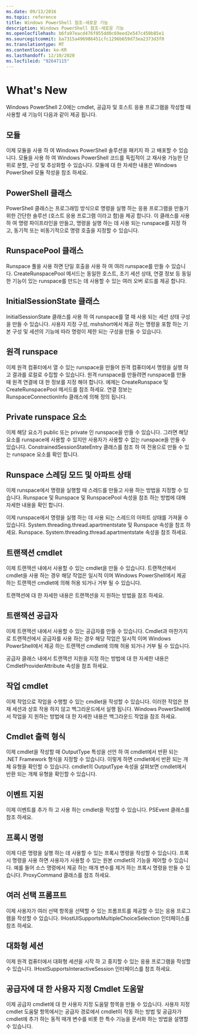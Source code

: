 ```yaml
---
ms.date: 09/13/2016
ms.topic: reference
title: Windows PowerShell 참조-새로운 기능
description: Windows PowerShell 참조-새로운 기능
ms.openlocfilehash: b6fa97eacd476f055dd0c69eed2e547c450b85e1
ms.sourcegitcommit: ba7315a496986451cfc1296b659d73ea2373d3f0
ms.translationtype: MT
ms.contentlocale: ko-KR
ms.lasthandoff: 12/10/2020
ms.locfileid: "92647115"
---
```

# <a name="whats-new"></a>What's New

Windows PowerShell 2.0에는 cmdlet, 공급자 및 호스트 응용 프로그램을 작성할 때 사용할 새 기능이 다음과 같이 제공 됩니다.

## <a name="modules"></a>모듈

이제 모듈을 사용 하 여 Windows PowerShell 솔루션을 패키지 하 고 배포할 수 있습니다. 모듈을 사용 하 여 Windows PowerShell 코드를 독립적이 고 재사용 가능한 단위로 분할, 구성 및 추상화할 수 있습니다. 모듈에 대 한 자세한 내용은 Windows PowerShell 모듈 작성을 참조 하세요.

## <a name="the-powershell-class"></a>PowerShell 클래스

PowerShell 클래스는 프로그래밍 방식으로 명령을 실행 하는 응용 프로그램을 만들기 위한 간단한 솔루션 (호스트 응용 프로그램 이라고 함)을 제공 합니다. 이 클래스를 사용 하 여 명령 파이프라인을 만들고, 명령을 실행 하는 데 사용 되는 runspace를 지정 하 고, 동기적 또는 비동기적으로 명령 호출을 지정할 수 있습니다.

## <a name="the-runspacepool-class"></a>RunspacePool 클래스

Runspace 풀을 사용 하면 단일 호출을 사용 하 여 여러 runspace를 만들 수 있습니다. CreateRunspacePool 메서드는 동일한 호스트, 초기 세션 상태, 연결 정보 등 동일한 기능이 있는 runspace를 만드는 데 사용할 수 있는 여러 오버 로드를 제공 합니다.

## <a name="the-initialsessionstate-class"></a>InitialSessionState 클래스

InitialSessionState 클래스를 사용 하 여 runspace를 열 때 사용 되는 세션 상태 구성을 만들 수 있습니다. 사용자 지정 구성, mshshort에서 제공 하는 명령을 포함 하는 기본 구성 및 세션의 기능에 따라 명령이 제한 되는 구성을 만들 수 있습니다.

## <a name="remote-runspaces"></a>원격 runspace

이제 원격 컴퓨터에서 열 수 있는 runspace을 만들어 원격 컴퓨터에서 명령을 실행 하 고 결과를 로컬로 수집할 수 있습니다. 원격 runspace를 만들려면 runspace를 만들 때 원격 연결에 대 한 정보를 지정 해야 합니다. 예제는 CreateRunspace 및 CreateRunspacePool 메서드를 참조 하세요. 연결 정보는 RunspaceConnectionInfo 클래스에 의해 정의 됩니다.

## <a name="private-runspace-elements"></a>Private runspace 요소

이제 해당 요소가 public 또는 private 인 runspace을 만들 수 있습니다. 그러면 해당 요소를 runspace에 사용할 수 있지만 사용자가 사용할 수 없는 runspace을 만들 수 있습니다. ConstrainedSessionStateEntry 클래스를 참조 하 여 전용으로 만들 수 있는 runspace 요소를 확인 합니다.

## <a name="runspace-threading-modes-and-apartment-state"></a>Runspace 스레딩 모드 및 아파트 상태

이제 runspace에서 명령을 실행할 때 스레드를 만들고 사용 하는 방법을 지정할 수 있습니다. Runspace 및 Runspace 및 RunspacePool 속성을 참조 하는 방법에 대해 자세한 내용을 확인 합니다.

이제 runspace에서 명령을 실행 하는 데 사용 되는 스레드의 아파트 상태를 가져올 수 있습니다. System.threading.thread.apartmentstate 및 Runspace 속성을 참조 하세요. Runspace. System.threading.thread.apartmentstate 속성을 참조 하세요.

## <a name="transaction-cmdlets"></a>트랜잭션 cmdlet

이제 트랜잭션 내에서 사용할 수 있는 cmdlet을 만들 수 있습니다. 트랜잭션에서 cmdlet을 사용 하는 경우 해당 작업은 일시적 이며 Windows PowerShell에서 제공 하는 트랜잭션 cmdlet에 의해 허용 되거나 거부 될 수 있습니다.

트랜잭션에 대 한 자세한 내용은 트랜잭션을 지 원하는 방법을 참조 하세요.

## <a name="transaction-provider"></a>트랜잭션 공급자

이제 트랜잭션 내에서 사용할 수 있는 공급자를 만들 수 있습니다. Cmdlet과 마찬가지로 트랜잭션에서 공급자를 사용 하는 경우 해당 작업은 일시적 이며 Windows PowerShell에서 제공 하는 트랜잭션 cmdlet에 의해 허용 되거나 거부 될 수 있습니다.

공급자 클래스 내에서 트랜잭션 지원을 지정 하는 방법에 대 한 자세한 내용은 CmdletProviderAttribute 속성을 참조 하세요.

## <a name="job-cmdlets"></a>작업 cmdlet

이제 작업으로 작업을 수행할 수 있는 cmdlet을 작성할 수 있습니다. 이러한 작업은 현재 세션과 상호 작용 하지 않고 백그라운드에서 실행 됩니다. Windows PowerShell에서 작업을 지 원하는 방법에 대 한 자세한 내용은 백그라운드 작업을 참조 하세요.

## <a name="cmdlet-output-types"></a>Cmdlet 출력 형식

이제 cmdlet을 작성할 때 OutputType 특성을 선언 하 여 cmdlet에서 반환 되는 .NET Framework 형식을 지정할 수 있습니다. 이렇게 하면 cmdlet에서 반환 되는 개체 유형을 확인할 수 있습니다. cmdlet의 OutputType 속성을 살펴보면 cmdlet에서 반환 되는 개체 유형을 확인할 수 있습니다.

## <a name="event-support"></a>이벤트 지원

이제 이벤트를 추가 하 고 사용 하는 cmdlet을 작성할 수 있습니다. PSEvent 클래스를 참조 하세요.

## <a name="proxy-commands"></a>프록시 명령

이제 다른 명령을 실행 하는 데 사용할 수 있는 프록시 명령을 작성할 수 있습니다. 프록시 명령을 사용 하면 사용자가 사용할 수 있는 원본 cmdlet의 기능을 제어할 수 있습니다. 예를 들어 소스 명령에서 제공 하는 매개 변수를 제거 하는 프록시 명령을 만들 수 있습니다. ProxyCommand 클래스를 참조 하세요.

## <a name="multiple-choice-prompts"></a>여러 선택 프롬프트

이제 사용자가 여러 선택 항목을 선택할 수 있는 프롬프트를 제공할 수 있는 응용 프로그램을 작성할 수 있습니다. IHostUISupportsMultipleChoiceSelection 인터페이스를 참조 하세요.

## <a name="interactive-sessions"></a>대화형 세션

이제 원격 컴퓨터에서 대화형 세션을 시작 하 고 중지할 수 있는 응용 프로그램을 작성할 수 있습니다.
IHostSupportsInteractiveSession 인터페이스를 참조 하세요.

## <a name="custom-cmdlet-help-for-providers"></a>공급자에 대 한 사용자 지정 Cmdlet 도움말

이제 공급자 cmdlet에 대 한 사용자 지정 도움말 항목을 만들 수 있습니다. 사용자 지정 cmdlet 도움말 항목에서는 공급자 경로에서 cmdlet이 작동 하는 방법 및 공급자가 cmdlet에 추가 하는 동적 매개 변수를 비롯 한 특수 기능을 문서화 하는 방법을 설명할 수 있습니다.
